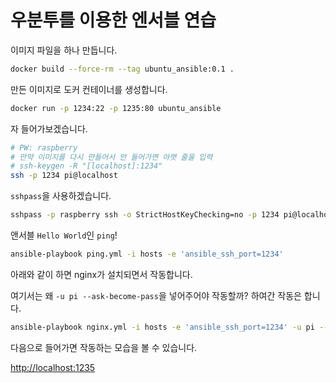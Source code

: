 # 우분투를 이용한 엔서블 연습

이미지 파일을 하나 만듭니다.

```bash
docker build --force-rm --tag ubuntu_ansible:0.1 .
```

만든 이미지로 도커 컨테이너를 생성합니다.

```bash
docker run -p 1234:22 -p 1235:80 ubuntu_ansible
```

자 들어가보겠습니다.

```bash
# PW: raspberry
# 만약 이미지를 다시 만들어서 안 들어가면 아랫 줄을 입력
# ssh-keygen -R "[localhost]:1234"
ssh -p 1234 pi@localhost
```

`sshpass`을 사용하겠습니다.

```bash
sshpass -p raspberry ssh -o StrictHostKeyChecking=no -p 1234 pi@localhost
```

앤서블 `Hello World`인 `ping`!

```bash
ansible-playbook ping.yml -i hosts -e 'ansible_ssh_port=1234'
```

아래와 같이 하면 nginx가 설치되면서 작동합니다.

여기서는 왜 `-u pi --ask-become-pass`을 넣어주어야 작동할까?
하여간 작동은 합니다.

```bash
ansible-playbook nginx.yml -i hosts -e 'ansible_ssh_port=1234' -u pi --ask-become-pass
```

다음으로 들어가면 작동하는 모습을 볼 수 있습니다.

[http://localhost:1235](http://localhost:1235)
